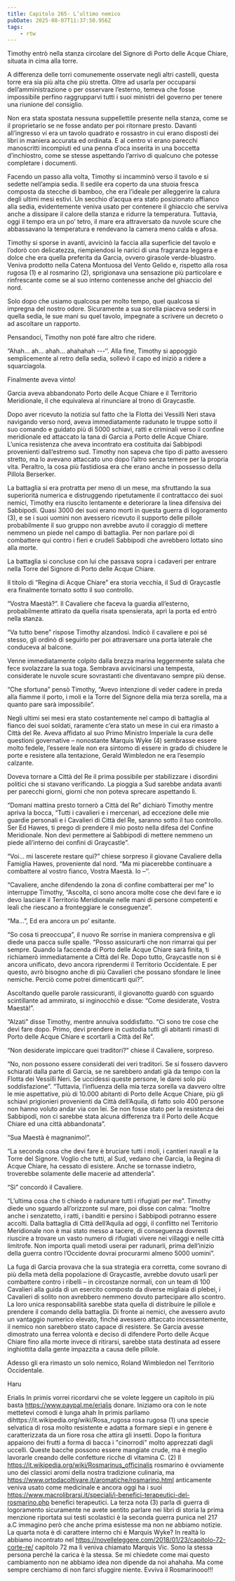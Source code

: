 ```yaml
---
title: Capitolo 265- L’ultimo nemico
pubDate: 2025-08-07T11:37:50.956Z
tags:
    - rtw
---
```



Timothy entrò nella stanza circolare del Signore di Porto delle Acque Chiare, situata in cima alla torre.


A differenza delle torri comunemente osservate negli altri castelli, questa torre era sia più alta che più stretta. Oltre ad usarla per occuparsi dell’amministrazione o per osservare l’esterno, temeva che fosse impossibile perfino raggrupparvi tutti i suoi ministri del governo per tenere una riunione del consiglio.


Non era stata spostata nessuna suppellettile presente nella stanza, come se il proprietario se ne fosse andato per poi ritornare presto. Davanti all’ingresso vi era un tavolo quadrato e rossastro in cui erano disposti dei libri in maniera accurata ed ordinata. E al centro vi erano parecchi manoscritti incompiuti ed una penna d’oca inserita in una boccetta d’inchiostro, come se stesse aspettando l’arrivo di qualcuno che potesse completare i documenti.


Facendo un passo alla volta, Timothy si incamminò verso il tavolo e si sedette nell’ampia sedia. Il sedile era coperto da una stuoia fresca composta da stecche di bamboo, che era l’ideale per alleggerire la calura degli ultimi mesi estivi. Un secchio d’acqua era stato posizionato affianco alla sedia, evidentemente veniva usato per contenere il ghiaccio che serviva anche a dissipare il calore della stanza e ridurre la temperatura. Tuttavia, oggi il tempo era un po’ tetro, il mare era attraversato da nuvole scure che abbassavano la temperatura e rendevano la camera meno calda e afosa.


Timothy si sporse in avanti, avvicinò la faccia alla superficie del tavolo e l’odorò con delicatezza, riempiendosi le narici di una fragranza leggera e dolce che era quella preferita da Garcia, ovvero girasole verde-bluastro. Veniva prodotto nella Catena Montuosa del Vento Gelido e, rispetto alla rosa rugosa (1) e al rosmarino (2), sprigionava una sensazione più particolare e rinfrescante come se al suo interno contenesse anche del ghiaccio del nord.


Solo dopo che usiamo qualcosa per molto tempo, quel qualcosa si impregna del nostro odore. Sicuramente a sua sorella piaceva sedersi in quella sedia, le sue mani su quel tavolo, impegnate a scrivere un decreto o ad ascoltare un rapporto.


Pensandoci, Timothy non poté fare altro che ridere.


“Ahah… ah… ahah… ahahahah ---‘’. Alla fine, Timothy si appoggiò semplicemente al retro della sedia, sollevò il capo ed iniziò a ridere a squarciagola.


Finalmente aveva vinto!


Garcia aveva abbandonato Porto delle Acque Chiare e il Territorio Meridionale, il che equivaleva al rinunciare al trono di Graycastle.


Dopo aver ricevuto la notizia sul fatto che la Flotta dei Vessilli Neri stava navigando verso nord, aveva immediatamente radunato le truppe sotto il suo comando e guidato più di 5000 schiavi, ratti e criminali verso il confine meridionale ed attaccato la tana di Garcia a Porto delle Acque Chiare. L’unica resistenza che aveva incontrato era costituita dai Sabbipodi provenienti dall’estremo sud. Timothy non sapeva che tipo di patto avessero stretto, ma lo avevano attaccato uno dopo l’altro senza temere per la propria vita. Peraltro, la cosa più fastidiosa era che erano anche in possesso della Pillola Berserker.


La battaglia si era protratta per meno di un mese, ma sfruttando la sua superiorità numerica e distruggendo ripetutamente il contrattacco dei suoi nemici, Timothy era riuscito lentamente e deteriorare la linea difensiva dei Sabbipodi. Quasi 3000 dei suoi erano morti in questa guerra di logoramento (3), e se i suoi uomini non avessero ricevuto il supporto delle pillole probabilmente il suo gruppo non avrebbe avuto il coraggio di mettere nemmeno un piede nel campo di battaglia. Per non parlare poi di combattere qui contro i fieri e crudeli Sabbipodi che avrebbero lottato sino alla morte.


La battaglia si concluse con lui che passava sopra i cadaveri per entrare nella Torre del Signore di Porto delle Acque Chiare.


Il titolo di “Regina di Acque Chiare” era storia vecchia, il Sud di Graycastle era finalmente tornato sotto il suo controllo.


“Vostra Maestà?”. Il Cavaliere che faceva la guardia all’esterno, probabilmente attirato da quella risata spensierata, aprì la porta ed entrò nella stanza.


“Va tutto bene” rispose Timothy alzandosi. Indicò il cavaliere e poi sé stesso, gli ordinò di seguirlo per poi attraversare una porta laterale che conduceva al balcone.


Venne immediatamente colpito dalla brezza marina leggermente salata che fece svolazzare la sua toga. Sembrava avvicinarsi una tempesta, considerate le nuvole scure sovrastanti che diventavano sempre più dense.


“Che sfortuna” pensò Timothy, “Avevo intenzione di veder cadere in preda alla fiamme il porto, i moli e la Torre del Signore della mia terza sorella, ma a quanto pare sarà impossibile”.


Negli ultimi sei mesi era stato costantemente nel campo di battaglia al fianco dei suoi soldati, raramente c’era stato un mese in cui era rimasto a Città del Re. Aveva affidato al suo Primo Ministro Imperiale la cura delle questioni governative – nonostante Marquis Wyke (4) sembrasse essere molto fedele, l’essere leale non era sintomo di essere in grado di chiudere le porte e resistere alla tentazione, Gerald Wimbledon ne era l’esempio calzante.


Doveva tornare a Città del Re il prima possibile per stabilizzare i disordini politici che si stavano verificando. La pioggia a Sud sarebbe andata avanti per parecchi giorni, giorni che non poteva sprecare aspettando lì.


“Domani mattina presto tornerò a Città del Re” dichiarò Timothy mentre apriva la bocca, “Tutti i cavalieri e i mercenari, ad eccezione delle mie guardie personali e i Cavalieri di Città del Re, saranno sotto il tuo controllo. Ser Ed Hawes, ti prego di prendere il mio posto nella difesa del Confine Meridionale. Non devi permettere ai Sabbipodi di mettere nemmeno un piede all’interno dei confini di Graycastle”.


“Voi… mi lascerete restare qui?” chiese sorpreso il giovane Cavaliere della Famiglia Hawes, proveniente dal nord. “Ma mi piacerebbe continuare a combattere al vostro fianco, Vostra Maestà. Io –‘’.


“Cavaliere, anche difendendo la zona di confine combatterai per me” lo interruppe Timothy, “Ascolta, ci sono ancora molte cose che devi fare e io devo lasciare il Territorio Meridionale nelle mani di persone competenti e leali che riescano a fronteggiare le conseguenze”.


“Ma…”, Ed era ancora un po’ esitante.


“So cosa ti preoccupa”, il nuovo Re sorrise in maniera comprensiva e gli diede una pacca sulle spalle. “Posso assicurarti che non rimarrai qui per sempre. Quando la faccenda di Porto delle Acque Chiare sarà finita, ti richiamerò immediatamente a Città del Re. Dopo tutto, Graycastle non si è ancora unificato, devo ancora riprendermi il Territorio Occidentale. E per questo, avrò bisogno anche di più Cavalieri che possano sfondare le linee nemiche. Perciò come potrei dimenticarti qui?”.


Ascoltando quelle parole rassicuranti, il giovanotto guardò con sguardo scintillante ad ammirato, si inginocchiò e disse: “Come desiderate, Vostra Maestà!”.


“Alzati” disse Timothy, mentre annuiva soddisfatto. “Ci sono tre cose che devi fare dopo. Primo, devi prendere in custodia tutti gli abitanti rimasti di Porto delle Acque Chiare e scortarli a Città del Re”.


“Non desiderate impiccare quei traditori?” chiese il Cavaliere, sorpreso.


“No, non possono essere considerati dei veri traditori. Se si fossero davvero schiarati dalla parte di Garcia, se ne sarebbero andati già da tempo con la Flotta dei Vessilli Neri. Se uccidessi queste persone, le darei solo più soddisfazione”. “Tuttavia, l’influenza della mia terza sorella va davvero oltre le mie aspettative, più di 10.000 abitanti di Porto delle Acque Chiare, più gli schiavi prigionieri provenienti da Città dell’Aquila, di fatto solo 400 persone non hanno voluto andar via con lei. Se non fosse stato per la resistenza dei Sabbipodi, non ci sarebbe stata alcuna differenza tra il Porto delle Acque Chiare ed una città abbandonata”.


“Sua Maestà è magnanimo!”.


“La seconda cosa che devi fare è bruciare tutti i moli, i cantieri navali e la Torre del Signore. Voglio che tutti, al Sud, vedano che Garcia, la Regina di Acque Chiare, ha cessato di esistere. Anche se tornasse indietro, troverebbe solamente delle macerie ad attenderla”.


“Sì” concordò il Cavaliere.


“L’ultima cosa che ti chiedo è radunare tutti i rifugiati per me”. Timothy diede uno sguardo all’orizzonte sul mare, poi disse con calma: “Inoltre anche i senzatetto, i ratti, i banditi e persino i Sabbipodi potranno essere accolti. Dalla battaglia di Città dell’Aquila ad oggi, il conflitto nel Territorio Meridionale non è mai stato messo a tacere, di conseguenza dovresti riuscire a trovare un vasto numero di rifugiati vivere nei villaggi e nelle città limitrofe. Non importa quali metodi userai per radunarli, prima dell’inizio della guerra contro l’Occidente dovrai procurarmi almeno 5000 uomini”.


La fuga di Garcia provava che la sua strategia era corretta, come sovrano di più della metà della popolazione di Graycastle, avrebbe dovuto usarli per combattere contro i ribelli – in circostanze normali, con un team di 100 Cavalieri alla guida di un esercito composto da diverse migliaia di plebei, i Cavalieri di solito non avrebbero nemmeno dovuto partecipare allo scontro. La loro unica responsabilità sarebbe stata quella di distribuire le pillole e prendere il comando della battaglia. Di fronte ai nemici, che avessero avuto un vantaggio numerico elevato, finché avessero attaccato incessantemente, il nemico non sarebbero stato capace di resistere. Se Garcia avesse dimostrato una ferrea volontà e deciso di difendere Porto delle Acque Chiare fino alla morte invece di ritirarsi, sarebbe stata destinata ad essere inghiottita dalla gente impazzita a causa delle pillole.


Adesso gli era rimasto un solo nemico, Roland Wimbledon nel Territorio Occidentale.






Haru






Erialis In primis vorrei ricordarvi che se volete leggere un capitolo in più basta https://www.paypal.me/erialis donare. Iniziamo ora con le note mettetevi comodi è lunga ahah   In primis parliamo dihttps://it.wikipedia.org/wiki/Rosa_rugosa  rosa rugosa (1)  una specie selvatica di rosa molto resistente e adatta a formare siepi e in genere è caratterizzata da un fiore rosa che attira gli insetti.  Dopo la fioritura appaiono dei frutti a forma di bacca i "cinorrodi" molto apprezzati dagli uccelli. Queste bacche possono essere mangiate crude, ma è meglio lavorarle creando delle confetture ricche di vitamina C.  (2) Il https://it.wikipedia.org/wiki/Rosmarinus_officinalis rosmarino è ovviamente uno dei classici aromi della nostra tradizione culinaria, ma https://www.ortodacoltivare.it/aromatiche/rosmarino.html anticamente veniva usato come medicinale e ancora oggi ha i suoi https://www.macrolibrarsi.it/speciali/i-benefici-terapeutici-del-rosmarino.php benefici terapeutici.  La terza nota (3) parla di guerra di logoramento sicuramente ne avete sentito parlare nei libri di storia la prima menzione riportata sui testi scolastici è la seconda guerra punica  nel 217 a.C immagino però che anche prima esistesse ma non ne abbiamo notizie.  La quarta nota è di carattere interno chi è Marquis Wyke? In realtà lo abbiamo incontrato nel https://novelleleggere.com/2018/01/23/capitolo-72-corte-re/ capitolo 72 ma lì veniva chiamato Marquis Vic. Sono la stessa persona perché la carica è la stessa. Se mi chiedete come mai questo cambiamento non ne abbiamo idea non dipende da noi ahahaha. Ma come sempre cerchiamo di non farci sfuggire niente. Evviva il Rosmarinooo!!!         
                                



